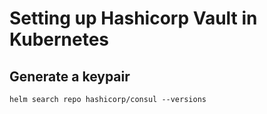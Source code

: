 # Setting up Hashicorp Vault in Kubernetes

## Generate a keypair

```
helm search repo hashicorp/consul --versions
```
